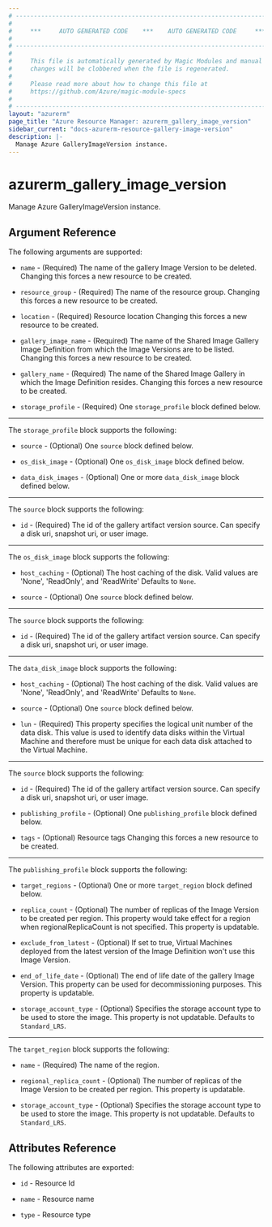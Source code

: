 ```yaml
---
# ----------------------------------------------------------------------------
#
#     ***     AUTO GENERATED CODE    ***    AUTO GENERATED CODE     ***
#
# ----------------------------------------------------------------------------
#
#     This file is automatically generated by Magic Modules and manual
#     changes will be clobbered when the file is regenerated.
#
#     Please read more about how to change this file at
#     https://github.com/Azure/magic-module-specs
#
# ----------------------------------------------------------------------------
layout: "azurerm"
page_title: "Azure Resource Manager: azurerm_gallery_image_version"
sidebar_current: "docs-azurerm-resource-gallery-image-version"
description: |-
  Manage Azure GalleryImageVersion instance.
---
```


# azurerm_gallery_image_version

Manage Azure GalleryImageVersion instance.


## Argument Reference

The following arguments are supported:

* `name` - (Required) The name of the gallery Image Version to be deleted. Changing this forces a new resource to be created.

* `resource_group` - (Required) The name of the resource group. Changing this forces a new resource to be created.

* `location` - (Required) Resource location Changing this forces a new resource to be created.

* `gallery_image_name` - (Required) The name of the Shared Image Gallery Image Definition from which the Image Versions are to be listed. Changing this forces a new resource to be created.

* `gallery_name` - (Required) The name of the Shared Image Gallery in which the Image Definition resides. Changing this forces a new resource to be created.

* `storage_profile` - (Required) One `storage_profile` block defined below.

---

The `storage_profile` block supports the following:

* `source` - (Optional) One `source` block defined below.

* `os_disk_image` - (Optional) One `os_disk_image` block defined below.

* `data_disk_images` - (Optional) One or more `data_disk_image` block defined below.


---

The `source` block supports the following:

* `id` - (Required) The id of the gallery artifact version source. Can specify a disk uri, snapshot uri, or user image.

---

The `os_disk_image` block supports the following:

* `host_caching` - (Optional) The host caching of the disk. Valid values are 'None', 'ReadOnly', and 'ReadWrite' Defaults to `None`.

* `source` - (Optional) One `source` block defined below.


---

The `source` block supports the following:

* `id` - (Required) The id of the gallery artifact version source. Can specify a disk uri, snapshot uri, or user image.

---

The `data_disk_image` block supports the following:

* `host_caching` - (Optional) The host caching of the disk. Valid values are 'None', 'ReadOnly', and 'ReadWrite' Defaults to `None`.

* `source` - (Optional) One `source` block defined below.

* `lun` - (Required) This property specifies the logical unit number of the data disk. This value is used to identify data disks within the Virtual Machine and therefore must be unique for each data disk attached to the Virtual Machine.


---

The `source` block supports the following:

* `id` - (Required) The id of the gallery artifact version source. Can specify a disk uri, snapshot uri, or user image.

* `publishing_profile` - (Optional) One `publishing_profile` block defined below.

* `tags` - (Optional) Resource tags Changing this forces a new resource to be created.

---

The `publishing_profile` block supports the following:

* `target_regions` - (Optional) One or more `target_region` block defined below.

* `replica_count` - (Optional) The number of replicas of the Image Version to be created per region. This property would take effect for a region when regionalReplicaCount is not specified. This property is updatable.

* `exclude_from_latest` - (Optional) If set to true, Virtual Machines deployed from the latest version of the Image Definition won't use this Image Version.

* `end_of_life_date` - (Optional) The end of life date of the gallery Image Version. This property can be used for decommissioning purposes. This property is updatable.

* `storage_account_type` - (Optional) Specifies the storage account type to be used to store the image. This property is not updatable. Defaults to `Standard_LRS`.


---

The `target_region` block supports the following:

* `name` - (Required) The name of the region.

* `regional_replica_count` - (Optional) The number of replicas of the Image Version to be created per region. This property is updatable.

* `storage_account_type` - (Optional) Specifies the storage account type to be used to store the image. This property is not updatable. Defaults to `Standard_LRS`.

## Attributes Reference

The following attributes are exported:

* `id` - Resource Id

* `name` - Resource name

* `type` - Resource type
